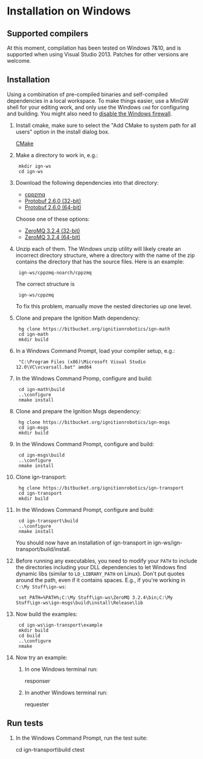 # Installation on Windows

## Supported compilers

At this moment, compilation has been tested on Windows 7&10, and is supported
when using Visual Studio 2013. Patches for other versions are welcome.

## Installation

Using a combination of pre-compiled binaries and self-compiled dependencies in a
local workspace. To make things easier, use a MinGW shell for your editing work,
and only use the Windows `cmd` for configuring and building.  You might also
need to [disable the Windows firewall](http://windows.microsoft.com/en-us/windows/turn-windows-firewall-on-off#turn-windows-firewall-on-off=windows-7).

1. Install cmake, make sure to select the "Add CMake to system path for all users" option in the install dialog box.

    [CMake](https://cmake.org/download)

1. Make a directory to work in, e.g.:

        mkdir ign-ws
        cd ign-ws

1. Download the following dependencies into that directory:

    - [cppzmq](http://packages.osrfoundation.org/win32/deps/cppzmq-noarch.zip)
    - [Protobuf 2.6.0 (32-bit)](http://packages.osrfoundation.org/win32/deps/protobuf-2.6.0-win32-vc12.zip)
    - [Protobuf 2.6.0 (64-bit)](http://packages.osrfoundation.org/win32/deps/protobuf-2.6.0-win64-vc12.zip)

    Choose one of these options:

    - [ZeroMQ 3.2.4 (32-bit)](http://packages.osrfoundation.org/win32/deps/zeromq-3.2.4-x86.zip)
    - [ZeroMQ 3.2.4 (64-bit)](http://packages.osrfoundation.org/win32/deps/zeromq-3.2.4-amd64.zip)

1. Unzip each of them. The Windows unzip utility will likely create an incorrect
directory structure, where a directory with the name of the zip contains the
directory that has the source files. Here is an example:

        ign-ws/cppzmq-noarch/cppzmq

    The correct structure is

        ign-ws/cppzmq

    To fix this problem, manually move the nested directories up one level.

1. Clone and prepare the Ignition Math dependency:

        hg clone https://bitbucket.org/ignitionrobotics/ign-math
        cd ign-math
        mkdir build

1. In a Windows Command Prompt, load your compiler setup, e.g.:

        "C:\Program Files (x86)\Microsoft Visual Studio 12.0\VC\vcvarsall.bat" amd64

1. In the Windows Command Promp, configure and build:

        cd ign-math\build
        ..\configure
        nmake install

1. Clone and prepare the Ignition Msgs dependency:

        hg clone https://bitbucket.org/ignitionrobotics/ign-msgs
        cd ign-msgs
        mkdir build

1. In the Windows Command Prompt, configure and build:

        cd ign-msgs\build
        ..\configure
        nmake install

1. Clone ign-transport:

        hg clone https://bitbucket.org/ignitionrobotics/ign-transport
        cd ign-transport
        mkdir build

1. In the Windows Command Prompt, configure and build:

	    cd ign-transport\build
        ..\configure
        nmake install


    You should now have an installation of ign-transport in ign-ws/ign-transport/build/install.

1. Before running any executables, you need to modify your `PATH` to include the
directories including your DLL dependencies to let Windows find dynamic libs
(similar to `LD_LIBRARY_PATH` on Linux). Don't put quotes around the path, even
if it contains spaces.  E.g., if you're working in `C:\My Stuff\ign-ws`:

        set PATH=%PATH%;C:\My Stuff\ign-ws\ZeroMQ 3.2.4\bin;C:\My Stuff\ign-ws\ign-msgs\build\install\Release\lib

1. Now build the examples:

        cd ign-ws\ign-transport\example
        mkdir build
        cd build
        ..\configure
        nmake

1. Now try an example:

    1. In one Windows terminal run:

        responser

    1. In another Windows terminal run:

        requester


## Run tests

1. In the Windows Command Prompt, run the test suite:

    cd ign-transport\build
    ctest
